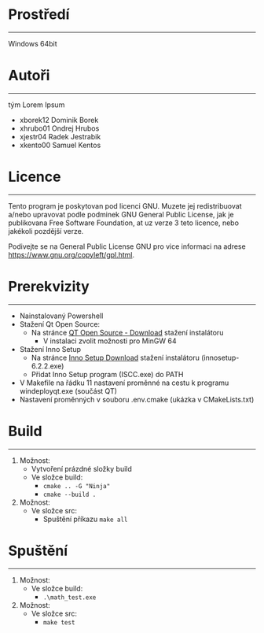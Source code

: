 # Prostředí
-----------
Windows 64bit

# Autoři
--------
tým Lorem Ipsum
- xborek12 Dominik Borek
- xhrubo01 Ondrej Hrubos
- xjestr04 Radek Jestrabik
- xkento00 Samuel Kentos 

# Licence
---------
Tento program je poskytovan pod licenci GNU. Muzete jej redistribuovat a/nebo upravovat
podle podminek GNU General Public License, jak je publikovana Free Software Foundation,
at uz verze 3 teto licence, nebo jakékoli pozdější verze.

Podivejte se na General Public License GNU pro vice informaci na adrese https://www.gnu.org/copyleft/gpl.html.

# Prerekvizity
--------------
- Nainstalovaný Powershell
- Stažení Qt Open Source:
    - Na stránce [QT Open Source - Download](https://www.qt.io/download-open-source) stažení instalátoru
        - V instalaci zvolit možnosti pro MinGW 64 
- Stažení Inno Setup
    - Na stránce [Inno Setup Download](https://jrsoftware.org/isdl.php) stažení instalátoru (innosetup-6.2.2.exe)
    - Přidat Inno Setup program (ISCC.exe) do PATH
- V Makefile na řádku 11 nastavení proměnné na cestu k programu windeployqt.exe (součást QT)
- Nastavení proměnných v souboru .env.cmake (ukázka v CMakeLists.txt)

# Build
-------
1. Možnost:
   - Vytvoření prázdné složky build
   - Ve složce build:
       - `cmake .. -G "Ninja"`
       - `cmake --build .`
2. Možnost:
   - Ve složce src:
     - Spuštění příkazu `make all`

# Spuštění
----------
1. Možnost:
   - Ve složce build:
       - `.\math_test.exe`
2. Možnost:
   - Ve složce src:
     - `make test`

